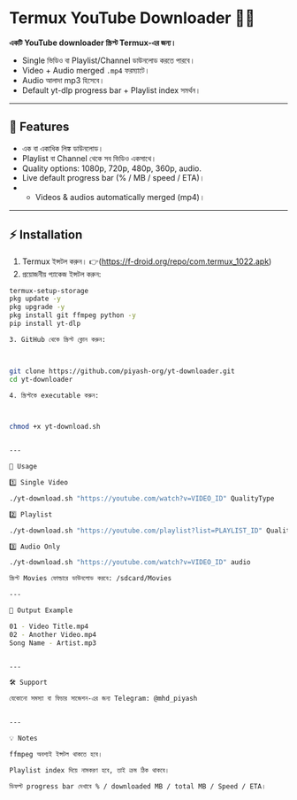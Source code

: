 # Termux YouTube Downloader 🐱‍💻

**একটি YouTube downloader স্ক্রিপ্ট Termux-এর জন্য।**  
- Single ভিডিও বা Playlist/Channel ডাউনলোড করতে পারবে।  
- Video + Audio merged `.mp4` ফরম্যাটে।  
- Audio আলাদা mp3 হিসেবে।  
- Default yt-dlp progress bar + Playlist index সমর্থন।    

---

## 📌 Features

- এক বা একাধিক লিঙ্ক ডাউনলোড।  
- Playlist বা Channel থেকে সব ভিডিও একসাথে।  
- Quality options: 1080p, 720p, 480p, 360p, audio.  
- Live default progress bar (% / MB / speed / ETA)।  
- - Videos & audios automatically merged (mp4)।  

---

## ⚡ Installation

1. Termux ইন্সটল করুন। 👉(https://f-droid.org/repo/com.termux_1022.apk)
2. প্রয়োজনীয় প্যাকেজ ইন্সটল করুন:
```bash
termux-setup-storage
pkg update -y
pkg upgrade -y
pkg install git ffmpeg python -y
pip install yt-dlp

3. GitHub থেকে স্ক্রিপ্ট ক্লোন করুন:



git clone https://github.com/piyash-org/yt-downloader.git
cd yt-downloader

4. স্ক্রিপ্টকে executable করুন:



chmod +x yt-download.sh


---

🚀 Usage

1️⃣ Single Video

./yt-download.sh "https://youtube.com/watch?v=VIDEO_ID" QualityType

2️⃣ Playlist

./yt-download.sh "https://youtube.com/playlist?list=PLAYLIST_ID" QualityType

3️⃣ Audio Only

./yt-download.sh "https://youtube.com/watch?v=VIDEO_ID" audio

স্ক্রিপ্ট Movies ফোল্ডারে ডাউনলোড করবে: /sdcard/Movies

---

📂 Output Example

01 - Video Title.mp4
02 - Another Video.mp4
Song Name - Artist.mp3


---

🛠 Support

যেকোনো সমস্যা বা ফিচার সাজেশন-এর জন্য Telegram: @mhd_piyash


---

💡 Notes

ffmpeg অবশ্যই ইন্সটল থাকতে হবে।

Playlist index দিয়ে নামকরণ হবে, তাই ক্রম ঠিক থাকবে।

ডিফল্ট progress bar দেখাবে % / downloaded MB / total MB / Speed / ETA।


